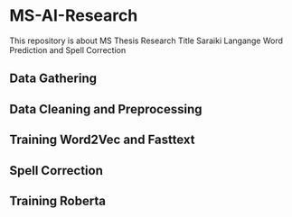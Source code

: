 # MS-AI-Research
This repository is about MS Thesis Research Title Saraiki Langange Word Prediction and Spell Correction

## Data Gathering

## Data Cleaning and Preprocessing

## Training Word2Vec and Fasttext

## Spell Correction

## Training Roberta
